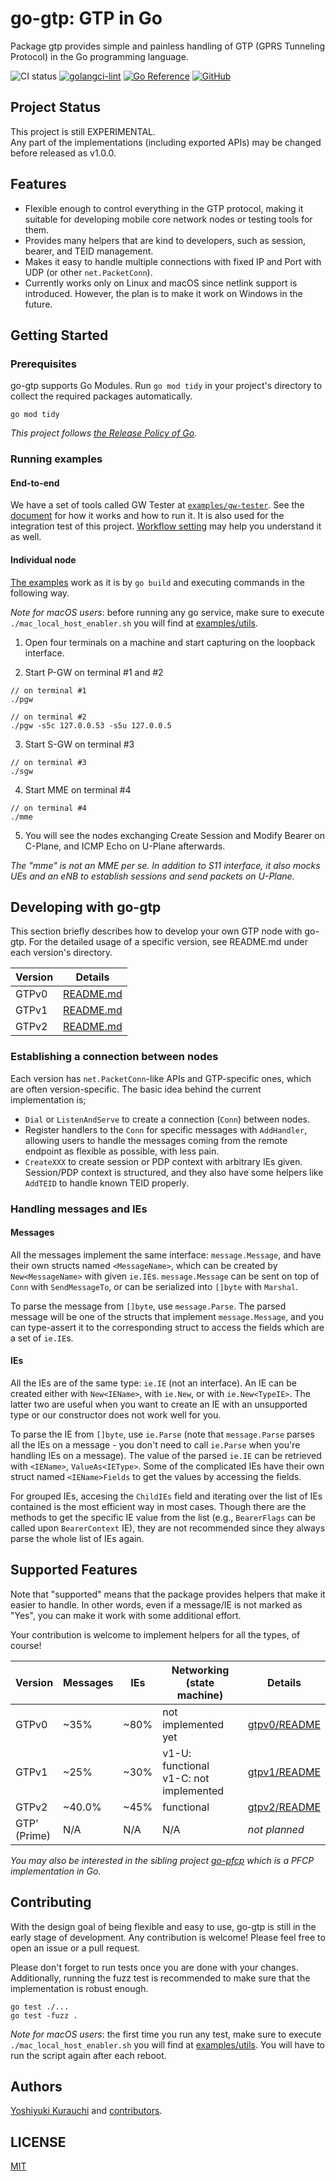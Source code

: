 # go-gtp: GTP in Go

Package gtp provides simple and painless handling of GTP (GPRS Tunneling Protocol) in the Go programming language.

![CI status](https://github.com/wmnsk/go-gtp/actions/workflows/go.yml/badge.svg)
[![golangci-lint](https://github.com/wmnsk/go-gtp/actions/workflows/golangci-lint.yml/badge.svg)](https://github.com/wmnsk/go-gtp/actions/workflows/golangci-lint.yml)
[![Go Reference](https://pkg.go.dev/badge/github.com/wmnsk/go-gtp.svg)](https://pkg.go.dev/github.com/wmnsk/go-gtp)
[![GitHub](https://img.shields.io/github/license/mashape/apistatus.svg)](https://github.com/wmnsk/go-gtp/blob/master/LICENSE)

## Project Status

This project is still EXPERIMENTAL.  
Any part of the implementations (including exported APIs) may be changed before released as v1.0.0.

## Features

* Flexible enough to control everything in the GTP protocol, making it suitable for developing mobile core network nodes or testing tools for them.
* Provides many helpers that are kind to developers, such as session, bearer, and TEID management.
* Makes it easy to handle multiple connections with fixed IP and Port with UDP (or other `net.PacketConn`).
* Currently works only on Linux and macOS since netlink support is introduced. However, the plan is to make it work on Windows in the future.

## Getting Started

### Prerequisites

go-gtp supports Go Modules. Run `go mod tidy` in your project's directory to collect the required packages automatically.

```
go mod tidy
```

_This project follows [the Release Policy of Go](https://golang.org/doc/devel/release.html#policy)._

### Running examples

#### End-to-end

We have a set of tools called GW Tester at [`examples/gw-tester`](./examples/gw-tester). See the [document](./examples/gw-tester/README.md) for how it works and how to run it. It is also used for the integration test of this project. [Workflow setting](./.github/workflows/go.yml) may help you understand it as well.

#### Individual node

[The examples](examples/) work as it is by `go build` and executing commands in the following way.

*Note for macOS users*: before running any go service, make sure to execute `./mac_local_host_enabler.sh` you will find at [examples/utils](examples/utils).

1. Open four terminals on a machine and start capturing on the loopback interface.

2. Start P-GW on terminal #1 and #2
```shell-session
// on terminal #1
./pgw

// on terminal #2
./pgw -s5c 127.0.0.53 -s5u 127.0.0.5
```

3. Start S-GW on terminal #3

```shell-session
// on terminal #3
./sgw
```

4. Start MME on terminal #4

```shell-session
// on terminal #4
./mme
```

5. You will see the nodes exchanging Create Session and Modify Bearer on C-Plane, and ICMP Echo on U-Plane afterwards.

_The "mme" is not an MME per se. In addition to S11 interface, it also mocks UEs and an eNB to establish sessions and send packets on U-Plane._

## Developing with go-gtp

This section briefly describes how to develop your own GTP node with go-gtp.
For the detailed usage of a specific version, see README.md under each version's directory.

| Version | Details                      |
| ------- | ---------------------------- |
| GTPv0   | [README.md](gtpv0/README.md) |
| GTPv1   | [README.md](gtpv1/README.md) |
| GTPv2   | [README.md](gtpv2/README.md) |

### Establishing a connection between nodes

Each version has `net.PacketConn`-like APIs and GTP-specific ones, which are often version-specific.
The basic idea behind the current implementation is;

* `Dial` or `ListenAndServe` to create a connection (`Conn`) between nodes.
* Register handlers to the `Conn` for specific messages with `AddHandler`, allowing users to handle the messages coming from the remote endpoint as flexible as possible, with less pain.
* `CreateXXX` to create session or PDP context with arbitrary IEs given. Session/PDP context is structured, and they also have some helpers like `AddTEID` to handle known TEID properly.

### Handling messages and IEs

#### Messages

All the messages implement the same interface: `message.Message`, and have their own structs named `<MessageName>`, which can be created by `New<MessageName>` with given `ie.IE`s. `message.Message` can be sent on top of `Conn` with `SendMessageTo`, or can be serialized into `[]byte` with `Marshal`.

To parse the message from `[]byte`, use `message.Parse`. The parsed message will be one of the structs that implement `message.Message`, and you can type-assert it to the corresponding struct to access the fields which are a set of `ie.IE`s.

#### IEs

All the IEs are of the same type: `ie.IE` (not an interface). An IE can be created either with `New<IEName>`, with `ie.New`, or with `ie.New<TypeIE>`. The latter two are useful when you want to create an IE with an unsupported type or our constructor does not work well for you.

To parse the IE from `[]byte`, use `ie.Parse` (note that `message.Parse` parses all the IEs on a message - you don't need to call `ie.Parse` when you're handling IEs on a message). The value of the parsed `ie.IE` can be retrieved with `<IEName>`, `ValueAs<IEType>`. Some of the complicated IEs have their own struct named `<IEName>Fields` to get the values by accessing the fields.

For grouped IEs, accesing the `ChildIEs` field and iterating over the list of IEs contained is the most efficient way in most cases. Though there are the methods to get the specific IE value from the list (e.g., `BearerFlags` can be called upon `BearerContext` IE), they are not recommended since they always parse the whole list of IEs again.

## Supported Features

Note that "supported" means that the package provides helpers that make it easier to handle.
In other words, even if a message/IE is not marked as "Yes", you can make it work with some additional effort.

Your contribution is welcome to implement helpers for all the types, of course!

| Version           | Messages | IEs  | Networking (state machine)                  | Details                                                  |
| ----------------- | -------- | ---- | ------------------------------------------- | -------------------------------------------------------- |
| GTPv0             | ~35%     | ~80% | not implemented yet                         | [gtpv0/README](gtpv0/README.md#supported-features) |
| GTPv1             | ~25%     | ~30% | v1-U: functional <br> v1-C: not implemented | [gtpv1/README](gtpv1/README.md#supported-features) |
| GTPv2             | ~40.0%   | ~45% | functional                                  | [gtpv2/README](gtpv2/README.md#supported-features) |
| GTP' <br> (Prime) | N/A      | N/A  | N/A                                         | _not planned_                                            |

_You may also be interested in the sibling project [go-pfcp](https://github.com/wmnsk/go-pfcp) which is a PFCP implementation in Go._

## Contributing

With the design goal of being flexible and easy to use, go-gtp is still in the early stage of development. Any contribution is welcome! Please feel free to open an issue or a pull request.

Please don't forget to run tests once you are done with your changes. Additionally, running the fuzz test is recommended to make sure that the implementation is robust enough.

```shell-session
go test ./...
go test -fuzz .
```

*Note for macOS users*: the first time you run any test, make sure to execute `./mac_local_host_enabler.sh` you will find at [examples/utils](examples/utils). You will have to run the script again after each reboot.

## Authors

[Yoshiyuki Kurauchi](https://wmnsk.com/) and [contributors](https://github.com/wmnsk/go-gtp/graphs/contributors).

## LICENSE

[MIT](https://github.com/wmnsk/go-gtp/blob/master/LICENSE)
